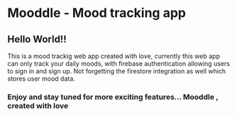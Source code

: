 # Mooddle - Mood tracking app 

## Hello World!! 
This is a mood trackig web app created with love, currently this web app can only track your daily moods, with firebase authentication allowing users to sign in and sign up.
Not forgetting the firestore integration as well which stores user mood data.

### Enjoy and stay tuned for more exciting features... Mooddle , created with love
